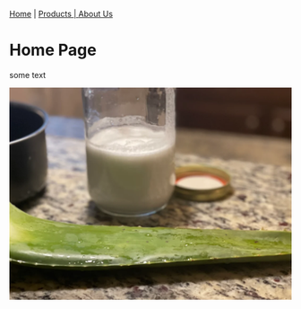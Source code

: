 
<a href="index.html">Home</a> | <a href="products.html">Products | <a href="about.html">About Us</a>
                                                                                      
                                                                                      
# Home Page
  some text
  
<img src="Home pic 1.webp">
